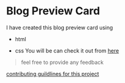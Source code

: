 # Blog Preview Card
I have created this blog preview card using 
+ html
- css
You will be can check it out from [here](https://bhanu-blogpreviewcard.netlify.app)
> feel free to provide any feedback

[contributing guildlines for this project](/ref.md)